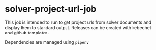 # solver-project-url-job

This job is intended to run to get project urls from solver documents and display them to standard output. Releases can be created with kebechet and github templates.

Dependencies are managed using `pipenv`.
